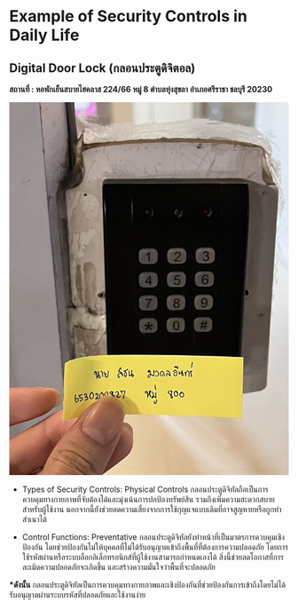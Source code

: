 # Example of Security Controls in Daily Life

## Digital Door Lock (กลอนประตูดิจิตอล)

__สถานที่ : หอพักเย็นสบายไฮคลาส 224/66 หมู่ 8 ตำบลทุ่งสุขลา อำเภอศรีราชา ชลบุรี 20230__

![image](image/SecurityControls.jpg)

- Types of Security Controls: Physical Controls กลอนประตูดิจิทัลถือเป็นการควบคุมทางกายภาพที่จับต้องได้และมุ่งเน้นการปกป้องทรัพย์สิน 
รวมถึงเพิ่มความสะดวกสบายสำหรับผู้ใช้งาน นอกจากนี้ยังช่วยลดความเสี่ยงจากการใช้กุญแจแบบเดิมที่อาจสูญหายหรือถูกทำสำเนาได้

- Control Functions: Preventative กลอนประตูดิจิทัลยังทำหน้าที่เป็นมาตรการควบคุมเชิงป้องกัน โดยช่วยป้องกันไม่ให้บุคคลที่ไม่ได้รับอนุญาตเข้าถึงพื้นที่ที่ต้องการความปลอดภัย โดยการใช้รหัสผ่านหรือระบบล็อกอิเล็กทรอนิกส์ที่ผู้ใช้งานสามารถกำหนดเองได้ 
สิ่งนี้ช่วยลดโอกาสที่การละเมิดความปลอดภัยจะเกิดขึ้น และสร้างความมั่นใจว่าพื้นที่จะปลอดภัย

__***ดังนั้น**__ กลอนประตูดิจิทัลเป็นการควบคุมทางกายภาพและเชิงป้องกันที่ช่วยป้องกันการเข้าถึงโดยไม่ได้รับอนุญาตผ่านระบบรหัสที่ปลอดภัยและใช้งานง่าย